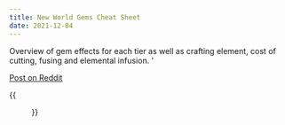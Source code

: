 ```yaml
---
title: New World Gems Cheat Sheet
date: 2021-12-04
---
```


Overview of gem effects for each tier as well as crafting element, cost of cutting, fusing and elemental infusion. '

[Post on Reddit](https://www.reddit.com/r/newworldgame/comments/r8wzbz/i_made_a_gems_cheat_sheet/)
 
{{<figure src="assets/new-world-gems-cheat-sheet.jpg">}}